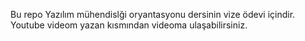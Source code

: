 Bu repo Yazılım mühendislği oryantasyonu dersinin vize ödevi içindir. Youtube videom yazan kısmından videoma ulaşabilirsiniz.
